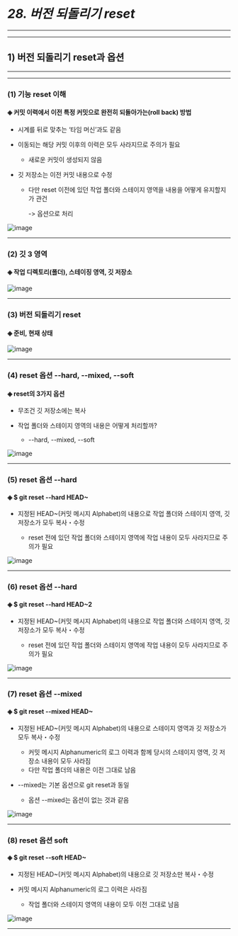 # *28. 버전 되돌리기 reset*
- - -
* * *
## 1) 버전 되돌리기 reset과 옵션
- - -
* * *
### (1) 기능 reset 이해
#### ◈ 커밋 이력에서 이전 특정 커밋으로 완전히 되돌아가는(roll back) 방법
  - 시계를 뒤로 맞추는 ‘타임 머신’과도 같음

  - 이동되는 해당 커밋 이후의 이력은 모두 사라지므로 주의가 필요

    - 새로운 커밋이 생성되지 않음
  - 깃 저장소는 이전 커밋 내용으로 수정

    - 다만 reset 이전에 있던 작업 폴더와 스테이지 영역을 내용을 어떻게 유지할지가 관건

      -> 옵션으로 처리

![image](https://github.com/JD12321/1-2-STD/assets/127118453/1d2d321e-a397-46af-b9d1-e79f64503af1)
- - -
### (2) 깃 3 영역
#### ◈ 작업 디렉토리(폴더), 스테이징 영역, 깃 저장소

![image](https://github.com/JD12321/1-2-STD/assets/127118453/e4c00e38-ebbb-492f-8615-5b456a149d70)
- - -
### (3) 버전 되돌리기 reset
#### ◈ 준비, 현재 상태

![image](https://github.com/JD12321/1-2-STD/assets/127118453/e0798700-e584-4e79-8297-bc4bd831074f)
- - -
### (4) reset 옵션 --hard, --mixed, --soft
#### ◈ reset의 3가지 옵션
  - 무조건 깃 저장소에는 복사

  - 작업 폴더와 스테이지 영역의 내용은 어떻게 처리할까?

    - --hard, --mixed, --soft

![image](https://github.com/JD12321/1-2-STD/assets/127118453/9e5e2fe6-b604-40e7-9e84-38db3e5233e8)
- - -
### (5) reset 옵션 --hard
#### ◈ $ git reset --hard HEAD~
  - 지정된 HEAD~(커밋 메시지 Alphabet)의 내용으로 작업 폴더와 스테이지 영역, 깃 저장소가 모두 복사・수정

    - reset 전에 있던 작업 폴더와 스테이지 영역에 작업 내용이 모두 사라지므로 주의가 필요

![image](https://github.com/JD12321/1-2-STD/assets/127118453/55a04ef1-23f0-459a-92af-82b8d0f69b34)
- - -
### (6) reset 옵션 --hard
#### ◈ $ git reset --hard HEAD~2
  - 지정된 HEAD~(커밋 메시지 Alphabet)의 내용으로 작업 폴더와 스테이지 영역, 깃 저장소가 모두 복사・수정

    - reset 전에 있던 작업 폴더와 스테이지 영역에 작업 내용이 모두 사라지므로 주의가 필요

![image](https://github.com/JD12321/1-2-STD/assets/127118453/3c631af4-7113-42ae-8aa4-516e0e9bdf21)
- - -
### (7) reset 옵션 --mixed
#### ◈ $ git reset --mixed HEAD~
  - 지정된 HEAD~(커밋 메시지 Alphabet)의 내용으로 스테이지 영역과 깃 저장소가 모두 복사・수정

    - 커밋 메시지 Alphanumeric의 로그 이력과 함께 당시의 스테이지 영역, 깃 저장소 내용이 모두 사라짐
    - 다만 작업 폴더의 내용은 이전 그대로 남음
  - --mixed는 기본 옵션으로 git reset과 동일

    - 옵션 --mixed는 옵션이 없는 것과 같음

![image](https://github.com/JD12321/1-2-STD/assets/127118453/5d8768bd-5ffb-4864-8d67-8700f896823e)
- - -
### (8) reset 옵션 soft
#### ◈ $ git reset --soft HEAD~
  - 지정된 HEAD~(커밋 메시지 Alphabet)의 내용으로 깃 저장소만 복사・수정

  - 커밋 메시지 Alphanumeric의 로그 이력은 사라짐

    - 작업 폴더와 스테이지 영역의 내용이 모두 이전 그대로 남음

![image](https://github.com/JD12321/1-2-STD/assets/127118453/dcec7891-df4b-49e2-9118-c0b8f7c2649b)
- - -
